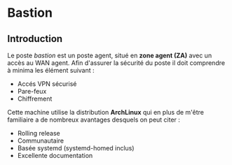 # Bastion

## Introduction

Le poste *bastion* est un poste agent, situé en **zone agent (ZA)** avec un accès au WAN agent.
Afin d'assurer la sécurité du poste il doit comprendre à minima les élément suivant :
* Accés VPN sécurisé
* Pare-feux
* Chiffrement

Cette machine utilise la distribution **ArchLinux** qui en plus de m'être familiaire a de nombreux
avantages desquels on peut citer :

* Rolling release
* Communautaire
* Basée systemd (systemd-homed inclus)
* Excellente documentation
